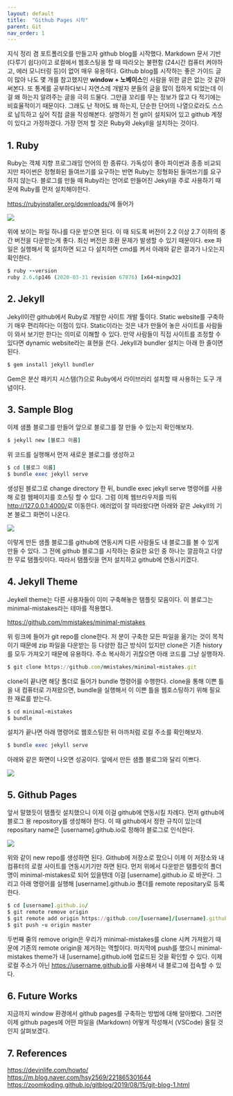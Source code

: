 ```yaml
---
layout: default
title:  "Github Pages 시작"
parent: Git
nav_order: 1
---
```


지식 정리 겸 포트폴리오를 만들고자 github blog를 시작했다. Markdown 문서 기반(다루기 쉽다)이고 로컬에서 웹호스팅을 할 때 따라오는 불편함 (24시간 컴퓨터 켜야하고, 에러 모니터링 등)이 없어 매우 유용하다. Github blog를 시작하는 좋은 가이드 글이 많아 나도 몇 개를 참고했지만 **window + 노베이스**인 사람을 위한 글은 없는 것 같아 써본다. 또 통계를 공부하다보니 자연스레 개발자 분들의 글을 많이 접하게 되었는데 이걸 왜 하는지 알려주는 글을 극히 드물다. 그만큼 꼬리를 무는 정보가 많고 다 적기에는 비효율적이기 때문이다. 그래도 난 적어도 왜 하는지, 단순한 단어의 나열으로라도 스스로 납득하고 싶어 직접 글을 작성해본다. 설명하기 전 git이 설치되어 있고 github 계정이 있다고 가정하겠다. 가장 먼저 할 것은 Ruby와 Jekyll을 설치하는 것이다.

## 1. Ruby

Ruby는 객체 지향 프로그래밍 언어의 한 종류다. 가독성이 좋아 파이썬과 종종 비교되지만 파이썬은 정형화된 들여쓰기를 요구하는 반면 Ruby는 정형화된 들여쓰기를 요구하지 않는다. 블로그를 만들 때 Ruby라는 언어로 만들어진 Jekyll을 주로 사용하기 때문에 Ruby를 먼저 설치해야한다. 

<https://rubyinstaller.org/downloads/>에 들어가 

![](https://s-seo.github.io/assets/images/post1_1.PNG) 

위에 보이는 파일 하나를 다운 받으면 된다. 이 때 되도록 버전이 2.2 이상 2.7 이하의 중간 버전을 다운받는게 좋다. 최신 버전은 호환 문제가 발생할 수 있기 때문이다. 
exe 파일은 실행해서 쭉 설치하면 되고 다 설치하면 cmd를 켜서 아래와 같은 결과가 나오는지 확인한다.

```ruby
$ ruby --version
ruby 2.6.6p146 (2020-03-31 revision 67876) [x64-mingw32]
```



## 2. Jekyll

Jekyll이란 github에서 Ruby로 개발한 사이트 개발 툴이다. Static website를 구축하기 매우 편리하다는 이점이 있다. Static이라는 것은 내가 만들어 놓은 사이트를 사람들이 와서 보기만 한다는 의미로 이해할 수 있다. 만약 사람들이 직접 사이트를 조정할 수 있다면 dynamic website라는 표현을 쓴다. Jekyll과 bundler 설치는 아래 한 줄이면 된다.

```ruby
$ gem install jekyll bundler
```

Gem은 분산 패키지 시스템(?)으로 Ruby에서 라이브러리 설치할 때 사용하는 도구 개념이다. 


## 3. Sample Blog

이제 샘플 블로그를 만들어 앞으로 블로그를 잘 만들 수 있는지 확인해보자. 

```ruby
$ jekyll new [블로그 이름]
```

위 코드를 실행해서 먼저 새로운 블로그를 생성하고

```ruby
$ cd [블로그 이름]
$ bundle exec jekyll serve
```

생성된 블로그로 change directory 한 뒤, bundle exec jekyll serve 명령어를 사용해 로컬 웹페이지를 호스팅 할 수 있다. 그럼 이제 웹브라우저를 띄워 <http://127.0.0.1:4000/>로 이동한다. 에러없이 잘 따라왔다면 아래와 같은 Jekyll의 기본 블로그 화면이 나온다.

![](https://s-seo.github.io/assets/images/post1_2.PNG) 

이렇게 만든 샘플 블로그를 github에 연동시켜 다른 사람들도 내 블로그를 볼 수 있게 만들 수 있다. 그 전에 github 블로그를 시작하는 중요한 요인 중 하나는 깔끔하고 다양한 무료 탬플릿이다. 따라서 탬플릿을 먼저 설치하고 github에 연동시키겠다. 



## 4. Jekyll Theme

Jeykell theme는 다른 사용자들이 이미 구축해놓은 탬플릿 모음이다. 이 블로그는 minimal-mistakes라는 테마를 적용했다.

<https://github.com/mmistakes/minimal-mistakes>

위 링크에 들어가 git repo를 clone한다. 저 분이 구축한 모든 파일을 옮기는 것이 목적이기 때문에 zip 파일을 다운받는 등 다양한 접근 방식이 있지만 clone은 기존 history를 모두 가져오기 때문에 유용하다. 주소 복사하기 귀찮으면 아래 코드를 그냥 실행하자. 

```ruby
$ git clone https://github.com/mmistakes/minimal-mistakes.git
```

clone이 끝나면 해당 폴더로 들어가 bundle 명령어를 수행한다. clone을 통해 이쁜 틀을 내 컴퓨터로 가져왔으면, bundle을 실행해서 이 이쁜 틀을 웹호스팅하기 위해 필요한 재료를 받는다. 

```ruby
$ cd minimal-mistakes
$ bundle
```

설치가 끝나면 아래 명령어로 웹호스팅한 뒤 아까처럼 로컬 주소를 확인해보자.

```ruby
$ bundle exec jekyll serve
```

아래와 같은 화면이 나오면 성공이다. 앞에서 만든 샘플 블로그와 달리 이쁘다.

![](https://s-seo.github.io/assets/images/post1_3.PNG) 



## 5. Github Pages

앞서 말했듯이 탬플릿 설치했으니 이제 이걸 github에 연동시킬 차례다. 먼저 github에 블로그 용 repository를 생성해야 한다. 이 때 github에서 정한 규칙이 있는데 repositary name은 [username].github.io로 정해야 블로그로 인식한다. 

![](https://s-seo.github.io/assets/images/post1_4.PNG) 

위와 같이 new repo를 생성하면 된다. Github에 저장소로 팠으니 이제 이 저장소와 내 컴퓨터의 로컬 사이트를 연동시키기만 하면 된다. 먼저 위에서 다운받은 탬플릿의 폴더명이 minimal-mistakes로 되어 있을텐데 이걸 [username].github.io 로 바꾼다. 그리고 아래 명령어를 실행해 [username].github.io 폴더를 remote repositary로 등록한다.

```ruby
$ cd [username].github.io/
$ git remote remove origin
$ git remote add origin https://github.com/[username]/[username].github.io.git
$ git push -u origin master
```

두번째 줄의 remove origin은 우리가 minimal-mistakes를 clone 시켜 가져왔기 때문에 기존의 remote origin을 제거하는 역할이다. 마지막에 push를 했으니 minimal-mistakes theme가 내 [username].github.io에 업로드된 것을 확인할 수 있다. 이제 로컬 주소가 아닌 <https://username.github.io>를 사용해서 내 블로그에 접속할 수 있다. 



## 6. Future Works

지금까지 window 환경에서 github pages를 구축하는 방법에 대해 알아봤다. 그러면 이제 github pages에 어떤 파일을 (Markdown) 어떻게 작성해서 (VSCode) 올릴 것인지 살펴보겠다.



## 7. References

<https://devinlife.com/howto/>
<https://m.blog.naver.com/hsy2569/221865301644>
<https://zoomkoding.github.io/gitblog/2019/08/15/git-blog-1.html>



